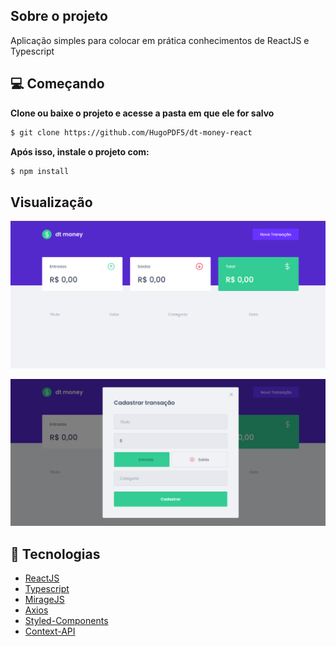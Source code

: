 ## Sobre o projeto

Aplicação simples para colocar em prática conhecimentos de ReactJS e Typescript

## 💻 Começando

**Clone ou baixe o projeto e acesse a pasta em que ele for salvo**

```bash
$ git clone https://github.com/HugoPDF5/dt-money-react
```

**Após isso, instale o projeto com:**

```bash
$ npm install
```

## Visualização

![Tela inicial](https://github.com/HugoPDF5/dt-money-react/blob/master/public/main-screen.png)

![Modal](https://github.com/HugoPDF5/dt-money-react/blob/master/public/modal-open.png)

## 🚀 Tecnologias

- [ReactJS](https://reactjs.org/)
- [Typescript](https://www.typescriptlang.org/)
- [MirageJS](https://miragejs.com/)
- [Axios](https://github.com/axios/axios)
- [Styled-Components](https://styled-components.com/)
- [Context-API](https://pt-br.reactjs.org/docs/context.html)
